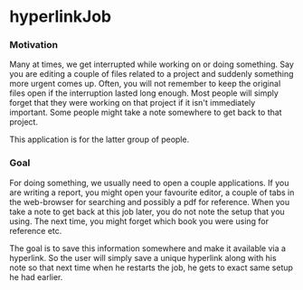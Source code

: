 # hyperlinkJob

### Motivation

Many at times, we get interrupted while working on or doing something. Say you
are editing a couple of files related to a project and suddenly something more
urgent comes up. Often, you will not remember to keep the original files open if
the interruption lasted long enough. Most people will simply forget that they
were working on that project if it isn't immediately important. Some people
might take a note somewhere to get back to that project.

This application is for the latter group of people.

### Goal

For doing something, we usually need to open a couple applications. If you are
writing a report, you might open your favourite editor, a couple of tabs in the
web-browser for searching and possibly a pdf for reference. When you take a note
to get back at this job later, you do not note the setup that you using. The
next time, you might forget which book you were using for reference etc.

The goal is to save this information somewhere and make it available via a
hyperlink. So the user will simply save a unique hyperlink along with his note
so that next time when he restarts the job, he gets to exact same setup he had
earlier.
